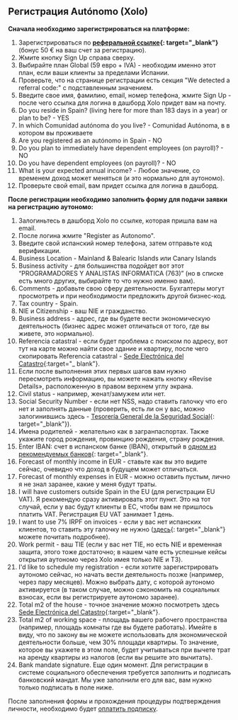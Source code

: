 ## Регистрация Autónomo (Xolo)

**Сначала необходимо зарегистрироваться на платформе:**

1. Зарегистрироваться по **[реферальной ссылке](https://bit.ly/xolosignup){:
   target="_blank"}** (бонус 50 € на ваш счет за регистрацию).
2. Жмите кнопку Sign Up справа сверху.
3. Выбирайте план Global (59 евро + IVA) - необходим именно этот план, если ваши клиенты за пределами Испании.
4. Проверьте, что на странице регистрации есть секция "We detected a referral code:" с подставленным значением.
5. Введите свое имя, фамилию, email, номер телефона, жмите Sign Up - после чего ссылка для логина в дашборд Xolo придет
   вам на почту.
6. Do you reside in Spain? (living here for more than 183 days in a year) or plan to be? - YES
7. In which Comunidad autónoma do you live? - Comunidad Autónoma, в в котором вы проживаете
8. Are you registered as an autónomo in Spain - NO
9. Do you plan to immediately have dependent employees (on payroll)? - NO
10. Do you have dependent employees (on payroll)? - NO
11. What is your expected annual income? - Любое значение, со временем доход может меняться (и это нормально для
    аутономо).
12. Проверьте свой email, вам придет ссылка для логина в дашборд.

**После регистрации необходимо заполнить форму для подачи заявки на регистрацию аутономо:**

1. Залогиньтесь в дашборд Xolo по ссылке, которая пришла вам на email.
2. После логина жмите "Register as Autonomo".
3. Введите свой испанский номер телефона, затем отправьте код верификации.
4. Business Location - Mainland & Balearic Islands или Canary Islands
5. Business activity - для большинства подойдет вот этот “PROGRAMADORES Y ANALISTAS INFORMATICA (763)” (но в списке есть
   много других, выбирайте то что нужно именно вам).
6. Comments - добавьте свою сферу деятельности. Бухгалтеры могут просмотреть и при необходимости предложить другой
   бизнес-код.
7. Tax country - Spain.
8. NIE и Citizenship - ваш NIE и гражданство.
9. Business address - адрес, где вы будете вести экономическую деятельность (бизнес адрес может отличаться от того, где
   вы живете, это нормально).
10. Referencia catastral - если будет проблема с поиском по адресу, вот тут на карте можно найти свое здание и квартиру,
    после чего скопировать Referencia
    catastral - [Sede Electrónica del Catastro](https://www1.sedecatastro.gob.es/cartografia/mapa.aspx){:target="_
    blank"}.
11. Если после выполнения этих первых шагов вам нужно пересмотреть информацию, вы можете нажать кнопку «Revise Details»,
    расположенную в правом верхнем углу экрана.
12. Civil status - например, женат/замужем или нет.
13. Social Security Number - если нет NSS, надо ставить галочку что его нет и заполнять данные (проверить, есть ли он у
    вас, можно залогинившись
    здесь - [Tesorería General de la Seguridad Social](https://portal.seg-social.gob.es/wps/portal/importass/importass/bienvenida){:
    target="_blank"}).
14. Имена родителей - желательно как в загранпаспортах. Также укажите город рождения, провинцию рождения, страну
    рождения.
15. Enter IBAN: счет в испанском банке (IBAN), открытый
    в [одном из рекомендуемых банков](https://sede.agenciatributaria.gob.es/Sede/deudas-apremios-embargos-subastas/pagar-aplazar-consultar/listado-entidades-bancarias-adheridas.html?faqId=c2018148e27c2710VgnVCM100000dc381e0aRCRD){:
    target="_blank"}.
16. Forecast of monthly income in EUR - ставьте как вы это видите сейчас, очевидно что доход в будущем может отличаться.
17. Forecast of monthly expenses in EUR - можно оставить пустым, лично я не знал заранее, какие у меня будут траты.
18. I will have customers outside Spain in the EU (для регистрации EU VAT). Я рекомендую сразу активировать этот пункт.
    Это на тот случай, если у вас будут клиенты в ЕС, чтобы вам не пришлось платить VAT. Регистрация EU VAT занимает 1
    день.
19. I want to use 7% IRPF on invoices - если у вас нет испанских клиентов, то ставить эту галочку не
    нужно ([здесь](https://www.xolo.io/es-en/faq/xolo-spain/category/platform/article/can-i-make-invoices-with-7-irpf-personal-income-tax-withhold){:
    target="_blank"}
    можете почитать подробнее).
20. Work permit - ваш TIE (если у вас нет TIE, но есть NIE и временная защита, этого тоже достаточно; в нашем чате есть
    успешные кейсы открытия аутономо через Xolo имея только NIE и ТЗ).
21. I'd like to schedule my registration - если хотите зарегистрировать аутономо сейчас, но начать вести деятельность
    позже (например, через пару месяцев). Можно выбрать дату, с которой аутономо активируется (в таком случае, можно
    сэкономить на социальных взносах, если вы регистрируете аутономо заранее).
22. Total m2 of the house - точное значение можно посмотреть
    здесь [Sede Electrónica del Catastro](https://www1.sedecatastro.gob.es/cartografia/mapa.aspx){:target="_blank"}.
23. Total m2 of working space - площадь вашего рабочего пространства (например, площадь комнаты где вы будете
    работать). Имейте в виду, что по закону вы не можете использовать для экономической деятельности больше, чем 30%
    площади квартиры. То значение, которое вы укажете в этом поле, будет учитываться при вычете трат на аренду квартиры
    из налогов (если вы решите это вычитать).
24. Bank mandate signature. Еще один момент. Для регистрации в системе социального обеспечения требуется заполнить и
    подписать банковский мандат. Мы уже заполнили его для вас, вам нужно только подписать в поле ниже.

После заполнения формы и прохождения процедуры подтверждения личности, необходимо
будет [оплатить подписку](#оплата-подписки).
